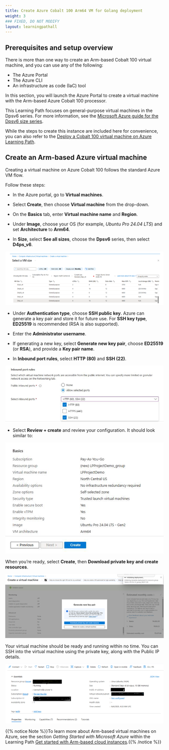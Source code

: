 ```yaml
---
title: Create Azure Cobalt 100 Arm64 VM for Golang deployment
weight: 3
### FIXED, DO NOT MODIFY
layout: learningpathall
---
```


## Prerequisites and setup overview

There is more than one way to create an Arm-based Cobalt 100 virtual machine, and you can use any of the following: 

- The Azure Portal
- The Azure CLI
- An infrastructure as code (IaC) tool

In this section, you will launch the Azure Portal to create a virtual machine with the Arm-based Azure Cobalt 100 processor.

This Learning Path focuses on general-purpose virtual machines in the Dpsv6 series. For more information, see the [Microsoft Azure guide for the Dpsv6 size series](https://learn.microsoft.com/en-us/azure/virtual-machines/sizes/general-purpose/dpsv6-series).

While the steps to create this instance are included here for convenience, you can also refer to the [Deploy a Cobalt 100 virtual machine on Azure Learning Path](/learning-paths/servers-and-cloud-computing/cobalt/).

## Create an Arm-based Azure virtual machine

Creating a virtual machine on Azure Cobalt 100 follows the standard Azure VM flow.

Follow these steps:

- In the Azure portal, go to **Virtual machines**.

- Select **Create**, then choose **Virtual machine** from the drop-down.

- On the **Basics** tab, enter **Virtual machine name** and **Region**.

- Under **Image**, choose your OS (for example, *Ubuntu Pro 24.04 LTS*) and set **Architecture** to **Arm64**.

- In **Size**, select **See all sizes**, choose the **Dpsv6** series, then select **D4ps_v6**.

![Azure portal VM creation - Azure Cobalt 100 Arm64 virtual machine (D4ps_v6) alt-text#center](images/instance.png "Select the Dpsv6 series and D4ps_v6")

- Under **Authentication type**, choose **SSH public key**. Azure can generate a key pair and store it for future use. For **SSH key type**, **ED25519** is recommended (RSA is also supported).

- Enter the **Administrator username**.

- If generating a new key, select **Generate new key pair**, choose **ED25519** (or **RSA**), and provide a **Key pair name**.

- In **Inbound port rules**, select **HTTP (80)** and **SSH (22)**.

![Azure portal VM creation - Azure Cobalt 100 Arm64 virtual machine (D4ps_v6) alt-text#center](images/instance1.png "Allow inbound port rules")

- Select **Review + create** and review your configuration. It should look similar to:

![Azure portal VM creation - Azure Cobalt 100 Arm64 virtual machine (D4ps_v6) alt-text#center](images/ubuntu-pro.png "Review and create an Arm64 VM on Cobalt 100")

When you’re ready, select **Create**, then **Download private key and create resources**.

![Azure portal VM creation - Azure Cobalt 100 Arm64 virtual machine (D4ps_v6) alt-text#center](images/instance4.png "Download private key and create resources")

Your virtual machine should be ready and running within no time. You can SSH into the virtual machine using the private key, along with the Public IP details.

![Azure portal VM creation - Azure Cobalt 100 Arm64 virtual machine (D4ps_v6) alt-text#center](images/final-vm.png "VM deployment confirmation in the Azure portal")

{{% notice Note %}}To learn more about Arm-based virtual machines on Azure, see the section *Getting Started with Microsoft Azure* within the Learning Path [Get started with Arm-based cloud instances](/learning-paths/servers-and-cloud-computing/csp/azure).{{% /notice %}}
